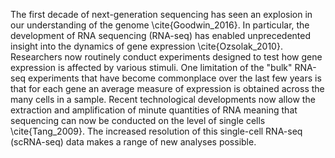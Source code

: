 The first decade of next-generation sequencing has seen an explosion in our understanding of the genome \cite{Goodwin_2016}.
In particular, the development of RNA sequencing (RNA-seq) has enabled unprecedented insight into the
dynamics of gene expression \cite{Ozsolak_2010}. Researchers now routinely conduct experiments designed
to test how gene expression is affected by various stimuli. One limitation of the "bulk" RNA-seq
experiments that have become commonplace over the last few years is that for each gene an average measure of expression is obtained
across the many cells in a sample. Recent technological developments now allow the
extraction and amplification of minute quantities of RNA meaning that sequencing can now be conducted on
the level of single cells \cite{Tang_2009}. The increased resolution of this single-cell RNA-seq (scRNA-seq) data makes
a range of new analyses possible. 